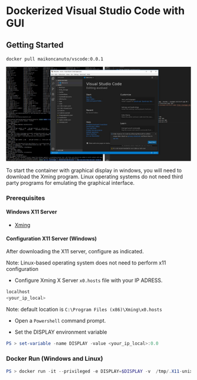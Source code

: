 # Dockerized Visual Studio Code with GUI

## Getting Started

```docker
docker pull maikoncanuto/vscode:0.0.1
```
![img](img/img.jpeg)


To start the container with graphical display in windows, you will need to download the Xming program. Linux operating systems do not need third party programs for emulating the graphical interface.

### Prerequisites

#### Windows X11 Server
* [Xming](https://sourceforge.net/projects/xming/)

#### Configuration X11 Server (Windows)
After downloading the X11 server, configure as indicated.

Note: Linux-based operating system does not need to perform x11 configuration

* Configure Xming X Server `x0.hosts` file with your IP ADRESS. 

```powershell
localhost
<your_ip_local> 
```

Note: default location is `C:\Program Files (x86)\Xming\x0.hosts`

* Open a `Powershell` command prompt. 

* Set the DISPLAY environment variable
```powershell
PS > set-variable -name DISPLAY -value <your_ip_local>:0.0
```

### Docker Run (Windows and Linux)
```powershell
PS > docker run -it --privileged -e DISPLAY=$DISPLAY -v  /tmp/.X11-unix:/tmp/.X11-unix maikoncanuto/vscode:0.0.1
```
